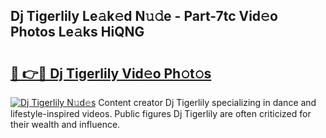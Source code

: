 ## Dj Tigerlily Le𝚊k𝚎d N𝚞𝚍e - Part-7tc Vid𝚎o Photos Le𝚊ks HiQNG

# <h2><a href="http://fbbhvz.evod.top/?m=Dj+Tigerlily">🔗 👉🔴 Dj Tigerlily Vid𝚎o Ph𝚘t𝚘s</a></h2>

[![Dj Tigerlily N𝚞d𝚎s](https://i.imgur.com/8V9OHl7.gif)](http://fbbhvz.evod.top/?m=Dj+Tigerlily)
Content creator Dj Tigerlily specializing in dance and lifestyle-inspired videos. Public figures Dj Tigerlily are often criticized for their wealth and influence. 
